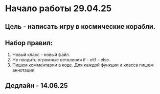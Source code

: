 # Начало работы 29.04.25
## Цель - написать игру в космические корабли.
## Набор правил:
1. Новый класс - новый файл.
2. Не плодить огромные ветвления if - elif - else.
3. Пишем комментарии в коде. Для каждой функции и класса пишем аннотации.

## Дедлайн - 14.06.25

